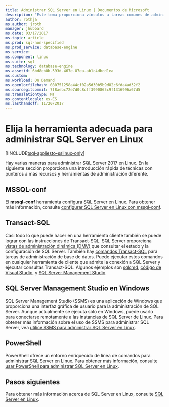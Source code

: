 ```yaml
---
title: Administrar SQL Server en Linux | Documentos de Microsoft
description: "Este tema proporciona vínculos a tareas comunes de administración y herramientas de SQL Server ejecutando en Linux."
author: rothja
ms.author: jroth
manager: jhubbard
ms.date: 03/17/2017
ms.topic: article
ms.prod: sql-non-specified
ms.prod_service: database-engine
ms.service: 
ms.component: linux
ms.suite: sql
ms.technology: database-engine
ms.assetid: 6bd8eb0b-593d-467e-87ea-ab1c4dbcd1ea
ms.custom: 
ms.workload: On Demand
ms.openlocfilehash: 080751258a44cf02a5d30b5b9d82c6fda4ad32f2
ms.sourcegitcommit: 7f8aebc72e7d0c8cff3990865c9f1316996a67d5
ms.translationtype: MT
ms.contentlocale: es-ES
ms.lasthandoff: 11/20/2017
---
```

# <a name="choose-the-right-tool-to-manage-sql-server-on-linux"></a>Elija la herramienta adecuada para administrar SQL Server en Linux

[!INCLUDE[tsql-appliesto-sslinux-only](../includes/tsql-appliesto-sslinux-only.md)]

Hay varias maneras para administrar SQL Server 2017 en Linux. En la siguiente sección proporciona una introducción rápida de técnicas con punteros a más recursos y herramientas de administración diferente.

## <a name="mssql-conf"></a>MSSQL-conf 
El **mssql-conf** herramienta configura SQL Server en Linux. Para obtener más información, consulte [configurar SQL Server en Linux con mssql-conf](sql-server-linux-configure-mssql-conf.md).

## <a name="transact-sql"></a>Transact-SQL

Casi todo lo que puede hacer en una herramienta cliente también se puede lograr con las instrucciones de Transact-SQL. SQL Server proporciona [vistas de administración dinámica (DMV)](../relational-databases/system-dynamic-management-views/system-dynamic-management-views.md) que consultar el estado y la configuración de SQL Server. También hay [comandos Transact-SQL](https://msdn.microsoft.com/library/bb510741.aspx) para tareas de administración de base de datos. Puede ejecutar estos comandos en cualquier herramienta de cliente que admite la conexión a SQL Server y ejecutar consultas Transact-SQL. Algunos ejemplos son [sqlcmd](sql-server-linux-setup-tools.md), [código de Visual Studio](sql-server-linux-develop-use-vscode.md), y [SQL Server Management Studio](sql-server-linux-manage-ssms.md).

## <a name="sql-server-management-studio-on-windows"></a>SQL Server Management Studio en Windows

SQL Server Management Studio (SSMS) es una aplicación de Windows que proporciona una interfaz gráfica de usuario para la administración de SQL Server. Aunque actualmente se ejecuta sólo en Windows, puede usarlo para conectarse remotamente a las instancias de SQL Server de Linux. Para obtener más información sobre el uso de SSMS para administrar SQL Server, vea [utilice SSMS para administrar SQL Server en Linux](sql-server-linux-manage-ssms.md).

## <a name="powershell"></a>PowerShell

PowerShell ofrece un entorno enriquecido de línea de comandos para administrar SQL Server en Linux. Para obtener más información, consulte [usar PowerShell para administrar SQL Server en Linux](sql-server-linux-manage-powershell.md).

## <a name="next-steps"></a>Pasos siguientes

Para obtener más información acerca de SQL Server en Linux, consulte [SQL Server en Linux](sql-server-linux-overview.md).
